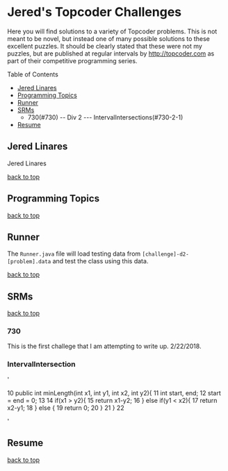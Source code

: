 # Jered's Topcoder Challenges

Here you will find solutions to a variety of Topcoder problems. This is not meant to be novel, but instead one of many possible solutions to these excellent puzzles. It should be clearly stated that these were not my puzzles, but are published at regular intervals by http://topcoder.com as part of their competitive programming series. 

Table of Contents
- [Jered Linares](#Jered-Linares)
- [Programming Topics](Programming-Topics)
- [Runner](#Runner)
- [SRMs](#SRMs)
	- 730(#730)
	-- Div 2
	--- IntervalIntersections(#730-2-1)
- [Resume](#Resume)

## Jered Linares
Jered Linares 

[back to top](#Jered-Linares)

## Programming Topics

[back to top](#Programming-Topics)

## Runner 
The `Runner.java` file will load testing data from `[challenge]-d2-[problem].data` and test the class using this data.

[back to top](#Runner)

## SRMs
[back to top](#SRMs)

### 730 
This is the first challege that I am attempting to write up. 2/22/2018.
### IntervalIntersection
'

 10     public int minLength(int x1, int y1, int x2, int y2){
 11         int start, end;
 12         start = end = 0;
 13 
 14         if(x1 > y2){
 15             return x1-y2;
 16         } else if(y1 < x2){
 17             return x2-y1;
 18         } else {
 19             return 0;
 20         }
 21     }
 22 

'

## Resume 
[back to top](#Resume)
